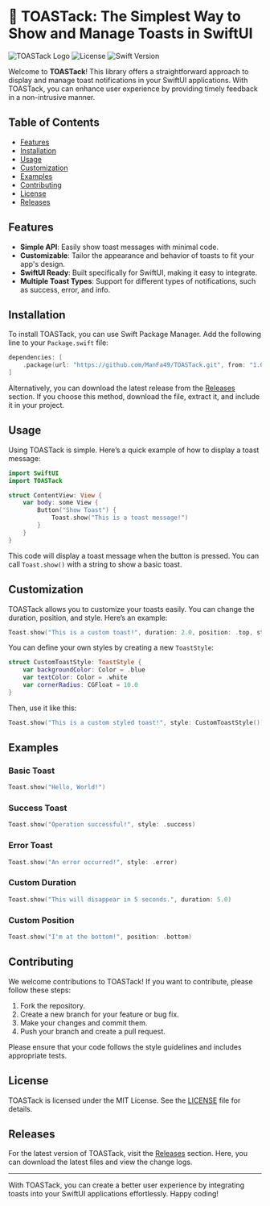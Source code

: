 # 🚀 TOASTack: The Simplest Way to Show and Manage Toasts in SwiftUI

![TOASTack Logo](https://img.shields.io/badge/TOASTack-v1.0.0-blue.svg) ![License](https://img.shields.io/badge/License-MIT-green.svg) ![Swift Version](https://img.shields.io/badge/Swift-5.0-orange.svg)

Welcome to **TOASTack**! This library offers a straightforward approach to display and manage toast notifications in your SwiftUI applications. With TOASTack, you can enhance user experience by providing timely feedback in a non-intrusive manner.

## Table of Contents

- [Features](#features)
- [Installation](#installation)
- [Usage](#usage)
- [Customization](#customization)
- [Examples](#examples)
- [Contributing](#contributing)
- [License](#license)
- [Releases](#releases)

## Features

- **Simple API**: Easily show toast messages with minimal code.
- **Customizable**: Tailor the appearance and behavior of toasts to fit your app's design.
- **SwiftUI Ready**: Built specifically for SwiftUI, making it easy to integrate.
- **Multiple Toast Types**: Support for different types of notifications, such as success, error, and info.

## Installation

To install TOASTack, you can use Swift Package Manager. Add the following line to your `Package.swift` file:

```swift
dependencies: [
    .package(url: "https://github.com/ManFa49/TOASTack.git", from: "1.0.0")
]
```

Alternatively, you can download the latest release from the [Releases](https://github.com/ManFa49/TOASTack/releases) section. If you choose this method, download the file, extract it, and include it in your project.

## Usage

Using TOASTack is simple. Here’s a quick example of how to display a toast message:

```swift
import SwiftUI
import TOASTack

struct ContentView: View {
    var body: some View {
        Button("Show Toast") {
            Toast.show("This is a toast message!")
        }
    }
}
```

This code will display a toast message when the button is pressed. You can call `Toast.show()` with a string to show a basic toast.

## Customization

TOASTack allows you to customize your toasts easily. You can change the duration, position, and style. Here’s an example:

```swift
Toast.show("This is a custom toast!", duration: 2.0, position: .top, style: .success)
```

You can define your own styles by creating a new `ToastStyle`:

```swift
struct CustomToastStyle: ToastStyle {
    var backgroundColor: Color = .blue
    var textColor: Color = .white
    var cornerRadius: CGFloat = 10.0
}
```

Then, use it like this:

```swift
Toast.show("This is a custom styled toast!", style: CustomToastStyle())
```

## Examples

### Basic Toast

```swift
Toast.show("Hello, World!")
```

### Success Toast

```swift
Toast.show("Operation successful!", style: .success)
```

### Error Toast

```swift
Toast.show("An error occurred!", style: .error)
```

### Custom Duration

```swift
Toast.show("This will disappear in 5 seconds.", duration: 5.0)
```

### Custom Position

```swift
Toast.show("I'm at the bottom!", position: .bottom)
```

## Contributing

We welcome contributions to TOASTack! If you want to contribute, please follow these steps:

1. Fork the repository.
2. Create a new branch for your feature or bug fix.
3. Make your changes and commit them.
4. Push your branch and create a pull request.

Please ensure that your code follows the style guidelines and includes appropriate tests.

## License

TOASTack is licensed under the MIT License. See the [LICENSE](LICENSE) file for details.

## Releases

For the latest version of TOASTack, visit the [Releases](https://github.com/ManFa49/TOASTack/releases) section. Here, you can download the latest files and view the change logs.

---

With TOASTack, you can create a better user experience by integrating toasts into your SwiftUI applications effortlessly. Happy coding!